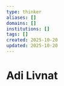 ```yaml
---
type: thinker
aliases: []
domains: []
institutions: []
tags: []
created: 2025-10-20
updated: 2025-10-20
---
```


# Adi Livnat


